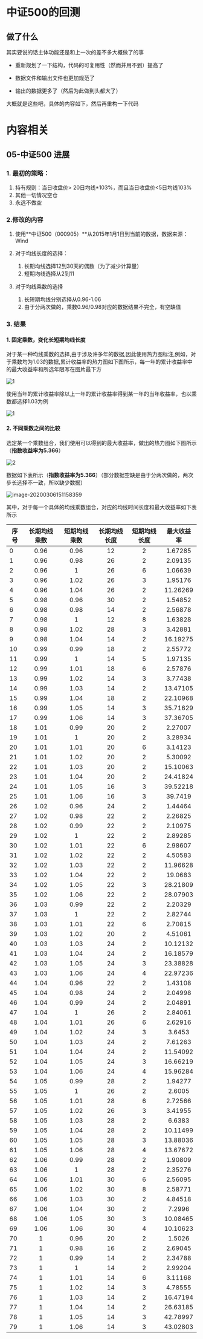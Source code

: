 # 中证500的回测

## 做了什么

其实要说的话主体功能还是和上一次的差不多大概做了的事

* 重新规划了一下结构，代码的可复用性（然而并用不到）提高了

* 数据文件和输出文件也更加规范了

* 输出的数据更多了（然后为此做到头都大了）

大概就是这些吧，具体的内容如下，然后再重构一下代码




# 内容相关

##  05-中证500 进展

### 1. 最初的策略：

1. 持有规则：当日收盘价> 20日均线*103%，而且当日收盘价<5日均线103%
2. 其他一切情况空仓
3. 永远不做空

### 2.修改的内容 

1. 使用**中证500（000905）**从2015年1月1日到当前的数据，数据来源：Wind

2. 对于均线长度的选择：
   1. 长期均线选择12到30天的偶数（为了减少计算量）
   2. 短期均线选择从2到11

3. 对于均线乘数的选择
   1. 长短期均线分别选择从0.96-1.06
   2. 由于分两次做的，乘数0.96/0.98对应的数据结果不完全，有空缺值

### 3. 结果

####  1. 固定乘数，变化长短期均线长度

对于某一种均线乘数的选择,由于涉及许多年的数据,因此使用热力图标注,例如，对于乘数均为1.03的数据,累计收益率的热力图如下图所示，每一年的累计收益率中的最大收益率和所选年限写在图片最下方

![1](C:\Users\zikep\PycharmProjects\Fixed_income_internship\05_中证500\img\累计\1.03_1.03.png)



使用当年的累计收益率除以上一年的累计收益率得到某一年的当年收益率，也以乘数都选择1.03为例

![1](C:\Users\zikep\PycharmProjects\Fixed_income_internship\05_中证500\img\分年\1.03_1.03.png)



#### 2. 不同乘数之间的比较

选定某一个乘数组合，我们使用可以得到的最大收益率，做出的热力图如下图所示（**指数收益率为5.366**）

![2](C:\Users\zikep\PycharmProjects\Fixed_income_internship\05_中证500\不同乘数累计收益率.png)

数据如下表所示（**指数收益率为5.366**）（部分数据空缺是由于分两次做的，两次步长选择不一致，所以缺少数据）

![image-20200306151158359](C:\Users\zikep\AppData\Roaming\Typora\typora-user-images\image-20200306151158359.png)

其中，对于每一个具体的均线乘数组合，对应的均线时间长度和最大收益率如下表所示

| 序号 | 长期均线乘数 | 短期均线乘数 | 长期均线长度 | 短期均线长度 | 最大收益率 |
| ---- | :----------: | :----------: | :----------: | :----------: | :--------: |
| 0    |     0.96     |     0.96     |      12      |      2       |  1.67285   |
| 1    |     0.96     |     0.98     |      26      |      2       |  2.09135   |
| 2    |     0.96     |      1       |      26      |      6       |  1.06639   |
| 3    |     0.96     |     1.02     |      26      |      3       |  1.95176   |
| 4    |     0.96     |     1.04     |      26      |      2       |  11.26269  |
| 5    |     0.98     |     0.96     |      30      |      2       |  1.54852   |
| 6    |     0.98     |     0.98     |      14      |      2       |  2.56878   |
| 7    |     0.98     |      1       |      12      |      8       |  1.63828   |
| 8    |     0.98     |     1.02     |      28      |      3       |  3.42881   |
| 9    |     0.98     |     1.04     |      14      |      2       |  16.19275  |
| 10   |     0.99     |     0.99     |      18      |      2       |  2.55772   |
| 11   |     0.99     |      1       |      14      |      5       |  1.97135   |
| 12   |     0.99     |     1.01     |      18      |      6       |  2.57876   |
| 13   |     0.99     |     1.02     |      14      |      3       |  3.77438   |
| 14   |     0.99     |     1.03     |      14      |      2       |  13.47105  |
| 15   |     0.99     |     1.04     |      18      |      2       |  22.10968  |
| 16   |     0.99     |     1.05     |      14      |      3       |  35.71629  |
| 17   |     0.99     |     1.06     |      14      |      3       |  37.36705  |
| 18   |     1.01     |     0.99     |      20      |      2       |  2.27007   |
| 19   |     1.01     |      1       |      20      |      2       |  3.28934   |
| 20   |     1.01     |     1.01     |      20      |      6       |  3.14123   |
| 21   |     1.01     |     1.02     |      20      |      2       |  5.30092   |
| 22   |     1.01     |     1.03     |      20      |      2       |  15.10063  |
| 23   |     1.01     |     1.04     |      20      |      2       |  24.41824  |
| 24   |     1.01     |     1.05     |      16      |      3       |  39.52218  |
| 25   |     1.01     |     1.06     |      16      |      3       |  39.7419   |
| 26   |     1.02     |     0.96     |      24      |      2       |  1.44464   |
| 27   |     1.02     |     0.98     |      22      |      2       |  2.26825   |
| 28   |     1.02     |     0.99     |      22      |      2       |  2.10975   |
| 29   |     1.02     |      1       |      22      |      2       |  2.89285   |
| 30   |     1.02     |     1.01     |      22      |      6       |  2.98607   |
| 31   |     1.02     |     1.02     |      22      |      2       |  4.50583   |
| 32   |     1.02     |     1.03     |      22      |      2       |  11.96628  |
| 33   |     1.02     |     1.04     |      22      |      2       |  19.0683   |
| 34   |     1.02     |     1.05     |      22      |      3       |  28.21809  |
| 35   |     1.02     |     1.06     |      22      |      2       |  28.07903  |
| 36   |     1.03     |     0.99     |      22      |      2       |  2.20329   |
| 37   |     1.03     |      1       |      22      |      2       |  2.82744   |
| 38   |     1.03     |     1.01     |      22      |      6       |  2.70815   |
| 39   |     1.03     |     1.02     |      20      |      2       |  4.51061   |
| 40   |     1.03     |     1.03     |      24      |      2       |  10.12132  |
| 41   |     1.03     |     1.04     |      24      |      2       |  16.18579  |
| 42   |     1.03     |     1.05     |      24      |      3       |  23.38828  |
| 43   |     1.03     |     1.06     |      24      |      4       |  22.97236  |
| 44   |     1.04     |     0.96     |      22      |      2       |  1.43108   |
| 45   |     1.04     |     0.98     |      24      |      2       |  2.04998   |
| 46   |     1.04     |     0.99     |      24      |      2       |  2.04891   |
| 47   |     1.04     |      1       |      26      |      2       |  2.84061   |
| 48   |     1.04     |     1.01     |      26      |      6       |  2.62916   |
| 49   |     1.04     |     1.02     |      24      |      3       |   3.6453   |
| 50   |     1.04     |     1.03     |      24      |      2       |  7.61263   |
| 51   |     1.04     |     1.04     |      24      |      2       |  11.54092  |
| 52   |     1.04     |     1.05     |      24      |      3       |  16.66219  |
| 53   |     1.04     |     1.06     |      24      |      4       |  15.96284  |
| 54   |     1.05     |     0.99     |      28      |      2       |  1.94277   |
| 55   |     1.05     |      1       |      26      |      2       |   2.6005   |
| 56   |     1.05     |     1.01     |      28      |      6       |  2.72566   |
| 57   |     1.05     |     1.02     |      26      |      3       |  3.41955   |
| 58   |     1.05     |     1.03     |      28      |      2       |   6.6383   |
| 59   |     1.05     |     1.04     |      28      |      2       |  10.11499  |
| 60   |     1.05     |     1.05     |      28      |      3       |  13.88036  |
| 61   |     1.05     |     1.06     |      28      |      4       |  13.67672  |
| 62   |     1.06     |     0.99     |      28      |      2       |  1.90809   |
| 63   |     1.06     |      1       |      28      |      2       |  2.35276   |
| 64   |     1.06     |     1.01     |      30      |      6       |  2.56095   |
| 65   |     1.06     |     1.02     |      30      |      8       |  2.58771   |
| 66   |     1.06     |     1.03     |      30      |      2       |  4.84518   |
| 67   |     1.06     |     1.04     |      30      |      2       |   7.2996   |
| 68   |     1.06     |     1.05     |      30      |      3       |  10.08465  |
| 69   |     1.06     |     1.06     |      30      |      4       |  10.10623  |
| 70   |      1       |     0.96     |      20      |      2       |   1.5026   |
| 71   |      1       |     0.98     |      16      |      2       |  2.69045   |
| 72   |      1       |     0.99     |      14      |      2       |  2.34788   |
| 73   |      1       |      1       |      14      |      2       |  2.99204   |
| 74   |      1       |     1.01     |      14      |      6       |  3.11168   |
| 75   |      1       |     1.02     |      14      |      3       |  4.78555   |
| 76   |      1       |     1.03     |      14      |      2       |  16.47194  |
| 77   |      1       |     1.04     |      14      |      2       |  26.63185  |
| 78   |      1       |     1.05     |      14      |      3       |  42.78997  |
| 79   |      1       |     1.06     |      14      |      3       |  43.02803  |